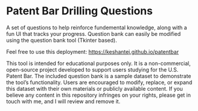 # Patent Bar Drilling Questions
A set of questions to help reinforce fundemental knowledge, along with a fun UI that tracks your progress. Question bank can easily be modified using the question bank tool (Tkinter based). 

Feel free to use this deployment: https://keshantej.github.io/patentbar


This tool is intended for educational purposes only. It is a non-commercial, open-source project developed to support users studying for the U.S. Patent Bar.
The included question bank is a sample dataset to demonstrate the tool’s functionality. Users are encouraged to modify, replace, or expand this dataset with their own materials or publicly available content.
If you believe any content in this repository infringes on your rights, please get in touch with me, and I will review and remove it.

